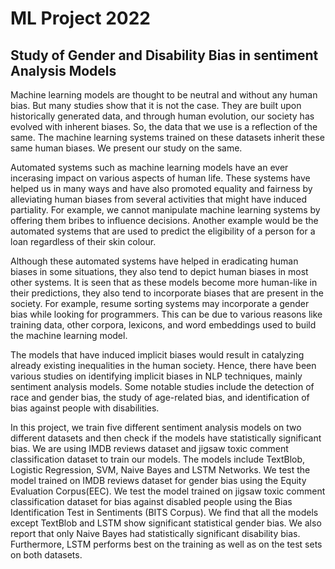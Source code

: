 # ML Project 2022
## Study of Gender and Disability Bias in sentiment Analysis Models  
Machine learning models are thought to be neutral and without any human bias. But many studies show that it is not the case. They are built upon historically generated data, and through human evolution, our society has evolved with inherent biases. So, the data that we use is a reflection of the same. The machine learning systems trained on these datasets inherit these same human biases. We present our study on the same.  

Automated systems such as machine learning models have an ever incerasing impact on various aspects of human life. These systems have helped us in many ways and have also promoted equality and fairness by alleviating human biases from several activities that might have induced partiality. For example, we cannot manipulate machine learning systems by offering them bribes to influence decisions. Another example would be the automated systems that are used to predict the eligibility of a person for a loan regardless of their skin colour.  

Although these automated systems have helped in eradicating human biases in some situations, they also tend to depict human biases in most other systems. It is seen that as these models become more human-like in their predictions, they also tend to incorporate biases that are present in the society. For example, resume sorting systems may incorporate a gender bias while looking for programmers. This can be due to various reasons like training data, other corpora, lexicons, and word embeddings used to build the machine learning model.  

The models that have induced implicit biases would result in catalyzing already existing inequalities in the human society. Hence, there have been various studies on identifying implicit biases in NLP techniques, mainly sentiment analysis models. Some notable studies include the detection of race and gender bias, the study of age-related bias, and identification of bias against people with disabilities.  

In this project, we train five different sentiment analysis models on two different datasets and then check if the models have statistically significant bias. We are using IMDB reviews dataset and jigsaw toxic comment classification dataset to train our models. The models include TextBlob, Logistic Regression, SVM, Naive Bayes and LSTM Networks. We test the model trained on IMDB reviews dataset for gender bias using the Equity Evaluation Corpus(EEC). We test the model trained on jigsaw toxic comment classification dataset for bias against disabled people using the Bias Identification Test in Sentiments (BITS Corpus). We find that all the models except TextBlob and LSTM show significant statistical gender bias. We also report that only Naive Bayes had statistically significant disability bias. Furthermore, LSTM performs best on the training as well as on the test sets on both datasets.   

